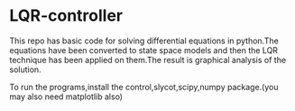 # LQR-controller
This repo has basic code for solving differential equations in python.The equations have been converted to state space models
and then the LQR technique has been applied on them.The result is graphical analysis of the solution.

To run the programs,install the control,slycot,scipy,numpy package.(you may also need matplotlib also)
